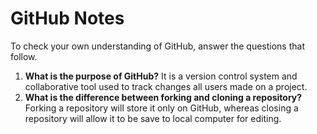 # GitHub Notes

To check your own understanding of GitHub, answer the questions that follow.

1. **What is the purpose of GitHub?** It is a version control system and collaborative tool used to track changes all users made on a project.
1. **What is the difference between forking and cloning a repository?** Forking a repository will store it only on GitHub, whereas closing a repository will allow it to be save to local computer for editing.